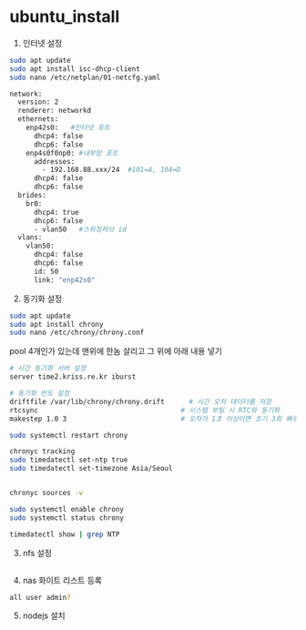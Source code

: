 # ubuntu_install

1. 인터넷 설정

```bash
sudo apt update  
sudo apt install isc-dhcp-client  
sudo nano /etc/netplan/01-netcfg.yaml  
```


```bash
network:
  version: 2
  renderer: networkd
  ethernets:
    enp42s0:   #인터넷 포트
      dhcp4: false
      dhcp6: false
    enp4s0f0np0: #내부망 포트
      addresses:
        - 192.168.88.xxx/24  #101=A, 104=D
      dhcp4: false
      dhcp6: false
  brides:
    br0:
      dhcp4: true
      dhcp6: false
      - vlan50   #스위칭허브 id
  vlans:
    vlan50:
      dhcp4: false
      dhcp6: false
      id: 50
      link: "enp42s0"
```

2. 동기화 설정

```bash
sudo apt update
sudo apt install chrony
sudo nano /etc/chrony/chrony.conf
```

pool 4개인가 있는데 맨위에 한놈 살리고 그 위에 아래 내용 넣기
```bash
# 시간 동기화 서버 설정
server time2.kriss.re.kr iburst

# 동기화 빈도 설정
driftfile /var/lib/chrony/chrony.drift      # 시간 오차 데이터를 저장
rtcsync                                   # 시스템 부팅 시 RTC와 동기화
makestep 1.0 3                            # 오차가 1초 이상이면 초기 3회 빠르게 조정

```

```bash
sudo systemctl restart chrony

chronyc tracking
sudo timedatectl set-ntp true
sudo timedatectl set-timezone Asia/Seoul


chronyc sources -v

sudo systemctl enable chrony
sudo systemctl status chrony

timedatectl show | grep NTP

```

3. nfs 설정

```bash
```

4. nas 화이트 리스트 등록

```bash
all user admin?
```

5. nodejs 설치

```bash

```


